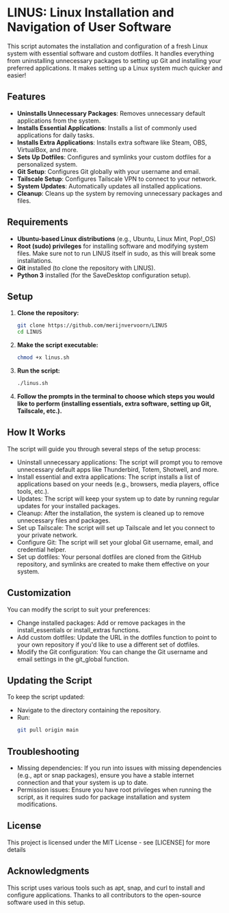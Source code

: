 # LINUS: Linux Installation and Navigation of User Software

This script automates the installation and configuration of a fresh Linux system with essential software and custom dotfiles. It handles everything from uninstalling unnecessary packages to setting up Git and installing your preferred applications. It makes setting up a Linux system much quicker and easier!

## Features

- **Uninstalls Unnecessary Packages**: Removes unnecessary default applications from the system.
- **Installs Essential Applications**: Installs a list of commonly used applications for daily tasks.
- **Installs Extra Applications**: Installs extra software like Steam, OBS, VirtualBox, and more.
- **Sets Up Dotfiles**: Configures and symlinks your custom dotfiles for a personalized system.
- **Git Setup**: Configures Git globally with your username and email.
- **Tailscale Setup**: Configures Tailscale VPN to connect to your network.
- **System Updates**: Automatically updates all installed applications.
- **Cleanup**: Cleans up the system by removing unnecessary packages and files.

## Requirements

- **Ubuntu-based Linux distributions** (e.g., Ubuntu, Linux Mint, Pop!_OS)
- **Root (sudo) privileges** for installing software and modifying system files. Make sure not to run LINUS itself in sudo, as this will break some installations.
- **Git** installed (to clone the repository with LINUS).
- **Python 3** installed (for the SaveDesktop configuration setup).

## Setup

1. **Clone the repository:**
   ```bash
   git clone https://github.com/merijnvervoorn/LINUS
   cd LINUS
   ```
2. **Make the script executable:**

    ```bash
   chmod +x linus.sh
    ```

4. **Run the script:**

    ```bash
   ./linus.sh
    ```

5. **Follow the prompts in the terminal to choose which steps you would like to perform (installing essentials, extra software, setting up Git, Tailscale, etc.).**

## How It Works

The script will guide you through several steps of the setup process:
- Uninstall unnecessary applications: The script will prompt you to remove unnecessary default apps like Thunderbird, Totem, Shotwell, and more.
- Install essential and extra applications: The script installs a list of applications based on your needs (e.g., browsers, media players, office tools, etc.).
- Updates: The script will keep your system up to date by running regular updates for your installed packages.
- Cleanup: After the installation, the system is cleaned up to remove unnecessary files and packages.
- Set up Tailscale: The script will set up Tailscale and let you connect to your private network.
- Configure Git: The script will set your global Git username, email, and credential helper.
- Set up dotfiles: Your personal dotfiles are cloned from the GitHub repository, and symlinks are created to make them effective on your system.

## Customization

You can modify the script to suit your preferences:

- Change installed packages: Add or remove packages in the install_essentials or install_extras functions.
- Add custom dotfiles: Update the URL in the dotfiles function to point to your own repository if you'd like to use a different set of dotfiles.
- Modify the Git configuration: You can change the Git username and email settings in the git_global function.

## Updating the Script

To keep the script updated:

- Navigate to the directory containing the repository.
- Run:
    ```bash
    git pull origin main
    ```

## Troubleshooting

- Missing dependencies: If you run into issues with missing dependencies (e.g., apt or snap packages), ensure you have a stable internet connection and that your system is up to date.
- Permission issues: Ensure you have root privileges when running the script, as it requires sudo for package installation and system modifications.

## License

This project is licensed under the MIT License - see [LICENSE] for more details

## Acknowledgments

This script uses various tools such as apt, snap, and curl to install and configure applications.
Thanks to all contributors to the open-source software used in this setup.
